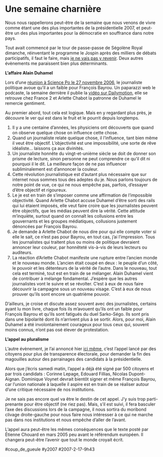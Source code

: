 # Une semaine charnière

Nous nous rappellerons peut-être de la semaine que nous venons de vivre comme étant une des plus importantes de la présidentielle 2007, et peut-être un des plus importantes pour la démocratie en souffrance dans notre pays.

Tout avait commencé par le tour de passe-passe de Ségolène Royal dimanche, réinventant le programme le Jospin après des milliers de débats participatifs, il faut le faire, mais [je ne vais pas y revenir](segolene-l%e2%80%99impossible-synthese.md). Deux autres évènements me paraissent bien plus déterminants.

**L’affaire Alain Duhamel**

Lors d’une [réunion à Science Po le 27 novembre 2006](http://fr.news.yahoo.com/15022007/202/alain-duhamel-prie-de-se-taire-sur-france-televisions-et.html), le journaliste politique avoue qu’il a un faible pour François Bayrou. Un paparazzi web le podcaste, la semaine dernière il publie la [vidéo sur Dailymotion](http://www.dailymotion.com/visited/search/Alain%2BDuhamel/video/x151aw_duhamelvotebayrou), elle se retrouve chez France 2 et Arlette Chabot la patronne de Duhamel le remercie gentiment.

Au premier abord, tout cela est logique. Mais en y regardant plus près, je découvre le ver qui est dans le fruit et le pourrit depuis longtemps.

1. Il y a une centaine d’années, les physiciens ont découverts que quand on observe quelque chose on influence cette chose.
2. Quand un journaliste relate quelque chose, il l’influence, tant bien même il veut être objectif. L’objectivité est une impossibilité, une sorte de rêve idéaliste… laissons ça aux divinités.
3. Un journaliste honnête du vingt-et-unième siècle se doit de donner son prisme de lecture, sinon personne ne peut comprendre ce qu’il dit ni pourquoi il le dit. La meilleure façon de ne pas influencer subliminalement est d’annoncer la couleur.
4. Cette révolution journalistique est d’autant plus nécessaire que sur internet nous sommes tous des adeptes du je. Nous parlons toujours de notre point de vue, ce qui ne nous empêche pas, parfois, d’essayer d’être objectif et rigoureux.
5. Le je est en train de s’imposer comme une affirmation de l’impossible objectivité. Quand Arlette Chabot accuse Duhamel d’être sorti des rails qui lui étaient imposés, elle veut faire croire que les journalistes peuvent être objectifs, que les médias peuvent dire la vérité. Cette attitude m’inquiète, surtout quand on connaît les collusions entre les gouvernants et les groupes médiatiques, collusions justement dénoncées par François Bayrou.
6. Je demande à Arlette Chabot de nous dire pour qui elle compte voter si elle le sait, ce n’est pas pour Bayrou, en tout cas, j’ai l’impression. Tous les journalistes qui traitent plus ou moins de politique devraient annoncer leur couleur, par honnêteté vis-à-vis de leurs lecteurs ou auditeurs.
7. La réaction d’Arlette Chabot manifeste une rupture entre l’ancien monde et le nouveau monde. L’ancien était coupé en deux : le peuple d’un côté, le pouvoir et les détenteurs de la vérité de l’autre. Dans le nouveau, tout cela est terminé, tout est en train de se mélanger. Alain Duhamel vient de contribuer à mélange fondamental. J’espère que les autres journalistes vont le suivre et se révolter. C’est à eux de nous faire découvrir la campagne sous un nouveau visage. C’est à eux de nous prouver qu’ils sont encore un quatrième pouvoir.

D’ailleurs, je croise et discute assez souvent avec des journalistes, certains ayant lu mon livre, chaque fois ils m’avouent qu’ils ont un faible pour François Bayrou et qu’ils sont fatigués du duel Sarko-Ségo. Ils sont pris dans une bipolarité dont ils n’arrivent plus à se sortir. Alors, pour moi, Alain Duhamel a été involontairement courageux pour tous ceux qui, souvent moins connus, n’ont pas osé élever de protestation.

**L’appel au pluralisme** 

L’autre évènement, je l’ai annoncé hier [ici même](appel-citoyen-pour-le-pluralisme-democratique.md), c’est l’appel lancé par des citoyens pour plus de transparence électorale, pour demander la fin des magouilles autour des parrainages des candidats à la présidentielle.

Alors que j’écris samedi matin, l’appel a déjà été signé par 500 citoyens et par trois candidats : Corinne Lepage, Edouard Fillias, Nicolas Dupont-Aignan. Dominique Voynet devrait bientôt signer et même François Bayrou, car l’union nationale à laquelle il aspire est en train de se réaliser autour d’une critique nécessaire de nos institutions.

Je ne sais pas encore quel va être le destin de cet appel. J’y suis trop parti-prenante pour être objectif (ne riez pas). Mais, s’il est suivi, il fera basculer l’axe des discussions lors de la campagne, il nous sortira du moribond clivage droite-gauche pour nous faire nous intéresser à ce qui ne marche pas dans nos institutions et nous empêche d’aller de l’avant.

L’appel aura peut-être les mêmes conséquences que le texte posté par Étienne Chouard en mars 2005 peu avant le référendum européen. Il changera peut-être l’avenir que tout le monde croyait écrit.

#coup_de_gueule #y2007 #2007-2-17-9h43
